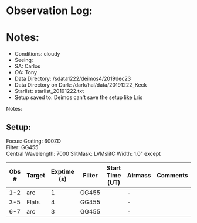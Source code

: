 # Observation Log:

# Notes:

* Conditions: cloudy
* Seeing: 
* SA: Carlos
* OA: Tony
* Data Directory: /sdata1222/deimos4/2019dec23
* Data Directory on Dark: /dark/hal/data/20191222_Keck
* Starlist: starlist_20191222.txt
* Setup saved to: Deimos can't save the setup like Lris

Notes:


## Setup:
Focus: 
Grating: 600ZD  
Filter: GG455  
Central Wavelength: 7000 
SlitMask: LVMslitC 
Width: 1.0" except 

| Obs #     | Target      | Exptime (s) |Filter  | Start Time (UT) | Airmass | Comments                                                   |
|-----------|-------------|-------------|--------|-----------------|---------|------------------------------------------------------------|
|1-2        |    arc      |1            |GG455   |                 |    -    |
|3-5        |    Flats    |4            |GG455   |                 |    -    | 
|6-7        |    arc      |3            |GG455   |                 |    -    | 



